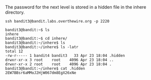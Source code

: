 The password for the next level is stored in a hidden file in the inhere directory.
```
ssh bandit3@bandit.labs.overthewire.org -p 2220

bandit3@bandit:~$ ls
inhere
bandit3@bandit:~$ cd inhere/
bandit3@bandit:~/inhere$ ls
bandit3@bandit:~/inhere$ ls -latr
total 12
-rw-r----- 1 bandit4 bandit3   33 Apr 23 18:04 .hidden
drwxr-xr-x 3 root    root    4096 Apr 23 18:04 ..
drwxr-xr-x 2 root    root    4096 Apr 23 18:04 .
bandit3@bandit:~/inhere$ cat .hidden
2EW7BBsr6aMMoJ2HjW067dm8EgX26xNe
```